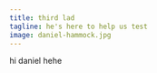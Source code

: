 ```yaml
---
title: third lad
tagline: he's here to help us test
image: daniel-hammock.jpg
---
```


hi daniel hehe